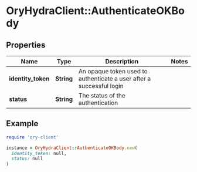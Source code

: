 # OryHydraClient::AuthenticateOKBody

## Properties

| Name | Type | Description | Notes |
| ---- | ---- | ----------- | ----- |
| **identity_token** | **String** | An opaque token used to authenticate a user after a successful login |  |
| **status** | **String** | The status of the authentication |  |

## Example

```ruby
require 'ory-client'

instance = OryHydraClient::AuthenticateOKBody.new(
  identity_token: null,
  status: null
)
```

